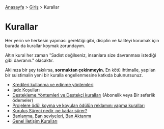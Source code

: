 [Anasayfa](../../README.md) > [Giriş](../README.md) > Kurallar

# Kurallar

Her yerin ve herkesin yapması gerektiği gibi, disiplin ve kaliteyi korumak için burada da kurallar koymak zorundayım.

Altın kural her zaman "Sadist değilseniz, insanlara size davranması istediği gibi davranın." olacaktır.

Aklınıza bir şey takılırsa, **sormaktan çekinmeyin.** En kötü ihtimalle, yapılan bir suistimalin yeni bir kuralla engellenmesine katkıda bulunursunuz.

- [Kredileri kullanma ve edinme yöntemleri](./credits.md)
- [İade Koşulları](./refunds.md)
- [Destekleme Yöntemleri ve Destekçi kuralları](./supporting.md) (Abonelik veya Bir seferlik ödemeler)
- [Projelere ödül koyma ve koyulan ödülün reklamını yapma kuralları](./bidding.md)
- [Kuruluş Süreci nedir, ne kadar sürer?](./founding-phase.md)
- [Banlanma, Ban seviyeleri, Ban Aktarımı](./bans.md)
- [Genel İletişim Kuralları](./communicating.md)
